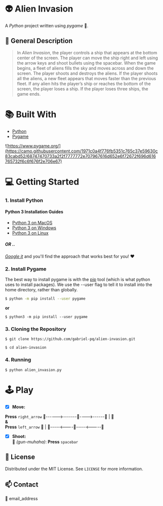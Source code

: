 
  
    
# :alien:  Alien Invasion      
A  _Python_ project written using _pygame_ :space_invader:.      
      
## :scroll: General Description      
      
    
> In _Alien Invasion_, the player controls a ship that appears at the bottom center of the screen. The player can move the ship right and left using the arrow keys and shoot bullets using the spacebar. When the game begins, a fleet of aliens fills the sky and moves across and down the screen. The player shoots and destroys the aliens. If the player shoots all the aliens, a new fleet appears that moves faster than the previous fleet. If any alien hits the player’s ship or reaches the bottom of the screen, the player loses a ship. If the player loses three ships, the game ends.    
 # :books: Built With     
    
 - [Python](https://www.python.org/)    
 - [Pygame](https://www.pygame.org/)    
    
![https://www.pygame.org/](https://camo.githubusercontent.com/1971c0a4f776fb5351c765c37e59630c83cabd52/68747470733a2f2f7777772e707967616d652e6f72672f696d616765732f6c6f676f2e706e67)  
  
# :computer: Getting Started  
### 1. Install Python  
#### Python 3 Installation Guides[](https://docs.python-guide.org/starting/installation/#python-3-installation-guides "Permalink to this headline")  
  
- [Python 3 on MacOS](https://docs.python-guide.org/starting/install3/osx/#install3-osx)  
- [Python 3 on Windows](https://docs.python-guide.org/starting/install3/win/#install3-windows)  
- [Python 3 on Linux](https://docs.python-guide.org/starting/install3/linux/#install3-linux)  
##### OR ..  
[_Google it_](http://www.google.co.uk) and you'll find the approach that works best for you! :heart:  
### 2. Install Pygame  
The best way to install pygame is with the [pip](https://pip.pypa.io/en/stable/) tool (which is what python uses to install packages).  We use the --user flag to tell it to install into the home directory, rather than globally.  
```sh  
$ python -m pip install --user pygame
```  
**or**  
```  
$ python3 -m pip install --user pygame  
```  
### 3. Cloning the Repository  
  
```  
$ git clone https://github.com/gabriel-pq/alien-invasion.git  
  
$ cd alien-invasion  
```  
  
### 4. Running  
  
```  
$ python alien_invasion.py  
```

# :joystick: Play  
  
 - [x] **Move:**  
  
**Press** `right_arrow` :space_invader:------>-------:space_invader:---->------:space_invader: | :checkered_flag:  
**&**  
**Press** `left_arrow` :checkered_flag: | :space_invader:-----<----:space_invader:-----<-----:space_invader:  
- [x] **Shoot:**  
:gun: *(gun-muhaha)*: **Press** `spacebar`  
  
## :memo: License  
Distributed under the MIT License. See `LICENSE` for more information.  
  
## :mailbox: Contact  
:incoming_envelope: email_address